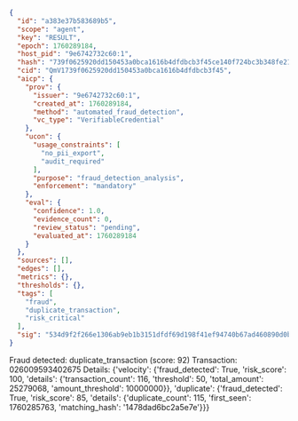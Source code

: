 ```json
{
  "id": "a383e37b583689b5",
  "scope": "agent",
  "key": "RESULT",
  "epoch": 1760289184,
  "host_pid": "9e6742732c60:1",
  "hash": "739f0625920dd150453a0bca1616b4dfdbcb3f45ce140f724bc3b348fe21bbf7",
  "cid": "QmV1739f0625920dd150453a0bca1616b4dfdbcb3f45",
  "aicp": {
    "prov": {
      "issuer": "9e6742732c60:1",
      "created_at": 1760289184,
      "method": "automated_fraud_detection",
      "vc_type": "VerifiableCredential"
    },
    "ucon": {
      "usage_constraints": [
        "no_pii_export",
        "audit_required"
      ],
      "purpose": "fraud_detection_analysis",
      "enforcement": "mandatory"
    },
    "eval": {
      "confidence": 1.0,
      "evidence_count": 0,
      "review_status": "pending",
      "evaluated_at": 1760289184
    }
  },
  "sources": [],
  "edges": [],
  "metrics": {},
  "thresholds": {},
  "tags": [
    "fraud",
    "duplicate_transaction",
    "risk_critical"
  ],
  "sig": "534d9f2f266e1306ab9eb1b3151dfdf69d198f41ef94740b67ad460890d0b185"
}
```

Fraud detected: duplicate_transaction (score: 92)
Transaction: 026009593402675
Details: {'velocity': {'fraud_detected': True, 'risk_score': 100, 'details': {'transaction_count': 116, 'threshold': 50, 'total_amount': 25279068, 'amount_threshold': 10000000}}, 'duplicate': {'fraud_detected': True, 'risk_score': 85, 'details': {'duplicate_count': 115, 'first_seen': 1760285763, 'matching_hash': '1478dad6bc2a5e7e'}}}